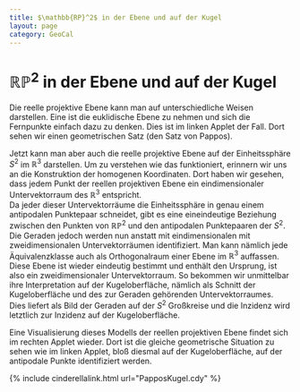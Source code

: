 ```yaml
---
title: $\mathbb{RP}^2$ in der Ebene und auf der Kugel
layout: page
category: GeoCal
---
```


# $\mathbb{RP}^2$ in der Ebene und auf der Kugel
Die reelle projektive Ebene kann man auf unterschiedliche Weisen darstellen. Eine ist die euklidische Ebene zu nehmen und sich die Fernpunkte einfach dazu zu denken. Dies ist im linken Applet der Fall. Dort sehen wir einen geometrischen Satz (den Satz von Pappos).

Jetzt kann man aber auch die reelle projektive Ebene auf der Einheitssphäre $S^2$ im $\mathbb{R}^3$ darstellen. Um zu verstehen wie das funktioniert, erinnern wir uns an die Konstruktion der homogenen Koordinaten. Dort haben wir gesehen, dass jedem Punkt der reellen projektiven Ebene ein eindimensionaler Untervektorraum des $\mathbb{R}^3$ entspricht.<br />
Da jeder dieser Untervektorräume die Einheitssphäre in genau einem antipodalen Punktepaar schneidet, gibt es eine eineindeutige Beziehung zwischen den Punkten von $\mathbb{RP}^2$ und den antipodalen Punktepaaren der $S^2$. Die Geraden jedoch werden nun anstatt mit eindimensionalen mit zweidimensionalen Untervektorräumen identifiziert. Man kann nämlich jede Äquivalenzklasse auch als Orthogonalraum einer Ebene im $\mathbb{R}^3$ auffassen. Diese Ebene ist wieder eindeutig bestimmt und enthält den Ursprung, ist also ein zweidimensionaler Untervektorraum. So bekommen wir unmittelbar ihre Interpretation auf der Kugeloberfläche, nämlich als Schnitt der Kugeloberfläche und des zur Geraden gehörenden Untervektorraumes. Dies liefert als Bild der Geraden auf der $S^2$ Großkreise und die Inzidenz wird letztlich zur Inzidenz auf der Kugeloberfläche.

Eine Visualisierung dieses Modells der reellen projektiven Ebene findet sich im rechten Applet wieder. Dort ist die gleiche geometrische Situation zu sehen wie im linken Applet, bloß diesmal auf der Kugeloberfläche, auf der antipodale Punkte identifiziert werden.

{% include cinderellalink.html url="PapposKugel.cdy" %}
































&nbsp;
